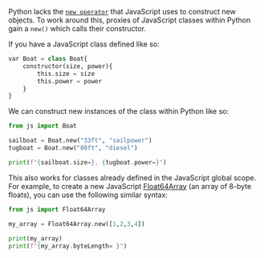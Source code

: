 <p>Python lacks the <a href="https://developer.mozilla.org/en-US/docs/Web/JavaScript/Reference/Operators/new"><code>new operator</code></a> that JavaScript uses to construct new objects. To work around this, proxies of JavaScript classes within Python gain a <code>new()</code> which calls their constructor.</p>
<p>If you have a JavaScript class defined like so:</p>

```py
var Boat = class Boat{
    constructor(size, power){
        this.size = size
        this.power = power
    }
}
```

<p>We can construct new instances of the class within Python like so:</p>

```py
from js import Boat

sailboat = Boat.new("33ft", "sailpower")
tugboat = Boat.new("80ft", "diesel")

print(f"{sailboat.size=}, {tugboat.power=}")
```

<p>This also works for classes already defined in the JavaScript global scope. For example, to create a new JavaScript <a href="https://developer.mozilla.org/en-US/docs/Web/JavaScript/Reference/Global_Objects/Float64Array">Float64Array</a> (an array of 8-byte floats), you can use the following similar syntax:</p>

```py
from js import Float64Array

my_array = Float64Array.new([1,2,3,4])
    
print(my_array)
print(f"{my_array.byteLength= }")
```